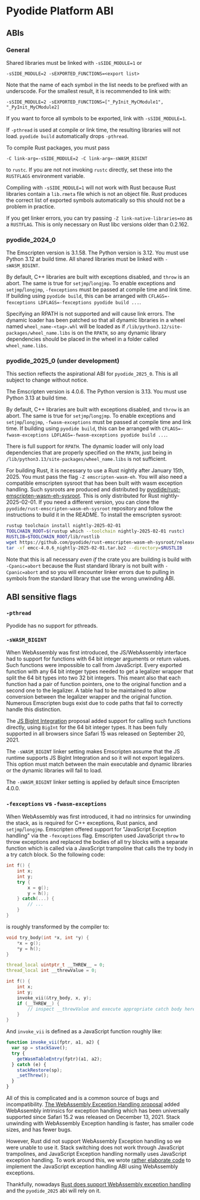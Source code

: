 # Pyodide Platform ABI

## ABIs

### General

Shared libraries must be linked with `-sSIDE_MODULE=1` or

```
-sSIDE_MODULE=2 -sEXPORTED_FUNCTIONS=<export list>
```

Note that the name of each symbol in the list needs to be prefixed with an
underscode. For the smallest result, it is recommended to link with:

```
-sSIDE_MODULE=2 -sEXPORTED_FUNCTIONS=["_PyInit_MyCModule1", "_PyInit_MyCModule2]
```

If you want to force all symbols to be exported, link with `-sSIDE_MODULE=1`.

If `-pthread` is used at compile or link time, the resulting libraries will not
load. `pyodide build` automatically drops `-pthread`.

To compile Rust packages, you must pass

```
-C link-arg=-sSIDE_MODULE=2 -C link-arg=-sWASM_BIGINT
```

to `rustc`. If you are not not invoking `rustc` directly, set these into the
`RUSTFLAGS` environment variable.

Compiling with `-sSIDE_MODULE=1` will not work with Rust because Rust libraries
contain a `lib.rmeta` file which is not an object file. Rust produces the
correct list of exported symbols automatically so this should not be a problem
in practice.

If you get linker errors, you can try passing `-Z link-native-libraries=no` as a
`RUSTFLAG`. This is only necessary on Rust libc versions older than 0.2.162.

### pyodide_2024_0

The Emscripten version is 3.1.58. The Python version is 3.12. You must use
Python 3.12 at build time. All shared libraries must be linked with
`-sWASM_BIGINT`.

By default, C++ libraries are built with exceptions disabled, and `throw` is an
abort. The same is true for `setjmp`/`longjmp`. To enable exceptions and
`setjmp`/`longjmp`, `-fexceptions` must be passed at compile time and link time.
If building using `pyodide build`, this can be arranged with
`CFLAGS=-fexceptions LDFLAGS=-fexceptions pyodide build ...`.

Specifying an RPATH is not supported and will cause link errors. The dynamic
loader has been patched so that all dynamic libraries in a wheel named
`wheel_name-<tag>.whl` will be loaded as if
`/lib/python3.12/site-packages/wheel_name.libs` is on the `RPATH`, so any
dynamic library dependencies should be placed in the wheel in a folder called
`wheel_name.libs`.

### pyodide_2025_0 (under development)

This section reflects the aspirational ABI for `pyodide_2025_0`. This is all
subject to change without notice.

The Emscripten version is 4.0.6. The Python version is 3.13. You must use Python
3.13 at build time.

By default, C++ libraries are built with exceptions disabled, and `throw` is an
abort. The same is true for `setjmp`/`longjmp`. To enable exceptions and
`setjmp`/`longjmp`, `-fwasm-exceptions` must be passed at compile time and link time.
If building using `pyodide build`, this can be arranged with
`CFLAGS=-fwasm-exceptions LDFLAGS=-fwasm-exceptions pyodide build ...`.

There is full support for `RPATH`. The dynamic loader will only load
dependencies that are properly specified on the `RPATH`, just being in
`/lib/python3.13/site-packages/wheel_name.libs` is not sufficient.

For building Rust, it is necessary to use a Rust nightly after January 15th, 2025. You must pass the flag `-Z emscripten-wasm-eh`. You will also need a
compatible emscripten sysroot that has been built with wasm exception handling.
Such sysroots are produced and distributed by
[pyodide/rust-emscripten-wasm-eh-sysroot](https://github.com/pyodide/rust-emscripten-wasm-eh-sysroot).
This is only distributed for Rust nightly-2025-02-01. If you need a different
version, you can clone the `pyodide/rust-emscripten-wasm-eh-sysroot` repository
and follow the instructions to build it in the README. To install the emscripten
sysroot:

```sh
rustup toolchain install nightly-2025-02-01
TOOLCHAIN_ROOT=$(rustup which --toolchain nightly-2025-02-01 rustc)
RUSTLIB=$TOOLCHAIN_ROOT/lib/rustlib
wget https://github.com/pyodide/rust-emscripten-wasm-eh-sysroot/releases/download/emcc-4.0.6_nightly-2025-02-01/emcc-4.0.6_nightly-2025-02-01.tar.bz2
tar -xf emcc-4.0.6_nightly-2025-02-01.tar.bz2 --directory=$RUSTLIB
```

Note that this is all necessary _even if_ the crate you are building is build
with `-Cpanic=abort` because the Rust standard library is not built with
`-Cpanic=abort` and so you will encounter linker errors due to pulling in
symbols from the standard library that use the wrong unwinding ABI.

## ABI sensitive flags

### `-pthread`

Pyodide has no support for pthreads.

### `-sWASM_BIGINT`

When WebAssembly was first introduced, the JS/WebAssembly interface had to
support for functions with 64 bit integer arguments or return values. Such
functions were impossible to call from JavaScript. Every exported function with
any 64 bit integer types needed to get a legalizer wrapper that split the 64 bit
types into two 32 bit integers. This meant also that each function had a pair of
function pointers, one to the original function and a second one to the
legalizer. A table had to be maintained to allow conversion between the
legalizer wrapper and the original function. Numerous Emscripten bugs exist due
to code paths that fail to correctly handle this distinction.

The [JS BigInt Integration](https://github.com/WebAssembly/JS-BigInt-integration)
proposal added support for calling such functions directly, using `BigInt` for
the 64 bit integer types. It has been fully supported in all browsers since
Safari 15 was released on September 20, 2021.

The `-sWASM_BIGINT` linker setting makes Emscripten assume that the JS runtime
supports JS BigInt Integration and so it will not export legalizers. This option
must match between the main executable and dynamic libraries or the dynamic
libraries will fail to load.

The `-sWASM_BIGINT` linker setting is applied by default since Emscripten 4.0.0.

### `-fexceptions` vs `-fwasm-exceptions`

When WebAssembly was first introduced, it had no intrinsics for unwinding the
stack, as is required for C++ exceptions, Rust panics, and `setjmp`/`longjmp`.
Emscripten offered support for "JavaScript Exception handling" via the
`-fexceptions` flag. Emscripten used JavaScript `throw` to throw exceptions and
replaced the bodies of all try blocks with a separate function which is called
via a JavaScript trampoline that calls the try body in a try catch block. So the
following code:

```C++
int f() {
    int x;
    int y;
    try {
        x = g();
        y = h();
    } catch(...) {
        // ...
    }
}
```

is roughly transformed by the compiler to:

```C++
void try_body(int *x, int *y) {
    *x = g();
    *y = h();
}

thread_local uintptr_t __THREW__ = 0;
thread_local int __threwValue = 0;

int f() {
    int x;
    int y;
    invoke_vii(&try_body, x, y);
    if (__THREW__) {
        // inspect __threwValue and execute appropriate catch body here
    }
}
```

And `invoke_vii` is defined as a JavaScript function roughly like:

```js
function invoke_vii(fptr, a1, a2) {
  var sp = stackSave();
  try {
    getWasmTableEntry(fptr)(a1, a2);
  } catch (e) {
    stackRestore(sp);
    _setThrew();
  }
}
```

All of this is complicated and is a common source of bugs and incompatibility.
[The WebAssembly Exception Handling proposal](https://github.com/WebAssembly/exception-handling/)
added WebAssembly intrinsics for exception handling which has been universally
supported since Safari 15.2 was released on December 13, 2021. Stack unwinding
with WebAssembly Exception handling is faster, has smaller code sizes, and has
fewer bugs.

However, Rust did not support WebAssembly Exception handling so we were unable
to use it. Stack switching does not work through JavaScript trampolines, and
JavaScript Exception handling normally uses JavaScript exception handling. To
work around this, we wrote
[rather elaborate code](https://github.com/pyodide/pyodide/blob/0.27.4/src/core/stack_switching/create_invokes.mjs)
to implement the JavaScript exception handling ABI using WebAssembly exceptions.

Thankfully, nowadays
[Rust does support WebAssembly exception handling](https://github.com/rust-lang/compiler-team/issues/801)
and the `pyodide_2025` abi will rely on it.
